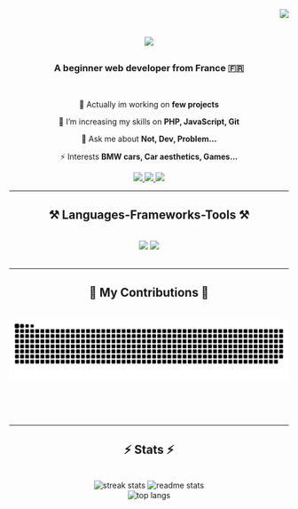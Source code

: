 <img align="right" src="https://visitor-badge.laobi.icu/badge?page_id=salesp07.salesp07" />

<h1 align="center">
    <img src="https://readme-typing-svg.herokuapp.com/?font=Righteous&size=35&center=true&vCenter=true&width=500&height=70&duration=4000&lines=Welcome!+👋;+on+my+GitHub!;" />
</h1>

<h3 align="center">A beginner web developer from France 🇫🇷</h3>

<br/>

<div align="center">
 
 🔭 Actually im working on **few projects**
 
 🌱 I’m increasing my skills on **PHP, JavaScript, Git**

 💬 Ask me about **Not, Dev, Problem...**

 ⚡ Interests **BMW cars, Car aesthetics, Games...**

 </div>
 
<div align="center"> 
  <a href="mailto:louismaz46@gmail.com">
    <img src="https://img.shields.io/badge/Gmail-333333?style=for-the-badge&logo=gmail&logoColor=red" />
  </a>
  <a href="https://www.linkedin.com/in/louis-mazeau-69475b270/" target="_blank">
    <img src="https://img.shields.io/badge/LinkedIn-0077B5?style=for-the-badge&logo=linkedin&logoColor=white" target="_blank" />
  </a>
  <a href="https://www.llayz.fr" target="_blank">
     <img src="https://img.shields.io/badge/Portfolio-FF5722?style=for-the-badge&logo=todoist&logoColor=white" target="_blank" /> <!-- sqlite, safari, google-chrome are other good icon options -->
  </a>
</div>

 <hr/>
 
<h2 align="center">⚒️ Languages-Frameworks-Tools ⚒️</h2>
<br/>
<div align="center">
    <img src="https://skillicons.dev/icons?i=bootstrap,tailwind,html,css,sass,vscode,phpstorm,webstorm,github,git,figma" />
    <img src="https://skillicons.dev/icons?i=javascript,typescript,php,mongodb,mysql,mariadb" /><br>
</div>

<br/>
<hr/>

<div align="center">
  <h2>🐍 My Contributions 🐍</h2>
  <br>
  <img alt="snake eating my contributions" src="https://raw.githubusercontent.com/salesp07/salesp07/output/github-contribution-grid-snake.svg" />
  
  <br/><br/><br/>
</div>

<hr/>

<h2 align="center">⚡ Stats ⚡</h2>
<br>
<div align=center>
  <img width=390 src="https://github-readme-streak-stats-salesp07.vercel.app?user=llayz46&theme=dracula" alt="streak stats"/>
  <img width=390 src="https://github-readme-stats.vercel.app/api?username=llayz46&show_icons=true&theme=dracula&rank_icon=github" alt="readme stats" />
  <br/>
  <img width=325 align="center" src="https://github-readme-stats.vercel.app/api/top-langs/?username=llayz46&layout=compact&hide=HTML&langs_count=6&theme=dracula" alt="top langs" />
</div>

<br/><br/>
